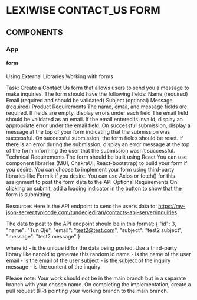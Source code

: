 # LEXIWISE CONTACT_US FORM

## COMPONENTS
### App
#### form

Using External Libraries
Working with forms

Task:
Create a Contact Us form that allows users to send you a message to make inquiries. The form should have the following fields:
Name (required)
Email (required and should be validated)
Subject (optional)
Message (required)
Product Requirements 
The name, email, and message fields are required. If fields are empty, display errors under each field
The email field should be validated as an email. If the email entered is invalid, display an appropriate error under the email field.
On successful submission, display a message at the top of your form indicating that the submission was successful.
On successful submission, the form fields should be reset.
If there is an error during the submission, display an error message at the top of the form informing the user that the submission wasn’t successful.
Technical Requirements
The form should be built using React
You can use component libraries (MUI, ChakraUI, React-bootstrap) to build your form if you desire.
You can choose to implement your form using third-party libraries like Formik if you desire.
You can use Axios or fetch() for this assignment to post the form data to the API
Optional Requirements
On clicking on submit, add a loading indicator in the button to show that the form is submitting

Resources
Here is the API endpoint to send the user’s data to:
https://my-json-server.typicode.com/tundeojediran/contacts-api-server/inquiries

The data to post to the API endpoint should be in this format:
{
    "id": 3,
    "name": "Tun Oje",
    "email": "test2@test.com",
    "subject": "test2 subject",
    "message": "test2 message"
}

where
id - is the unique id for the data being posted. Use a third-party library like nanoid to generate this random id
name - is the name of the user
email - is the email of the user
subject - is the subject of the inquiry 
message - is the content of the inquiry

Please note:
Your work should not be in the main branch but in a separate branch with your chosen name.
On completing the implementation, create a pull request (PR) pointing your working branch to the main branch.


